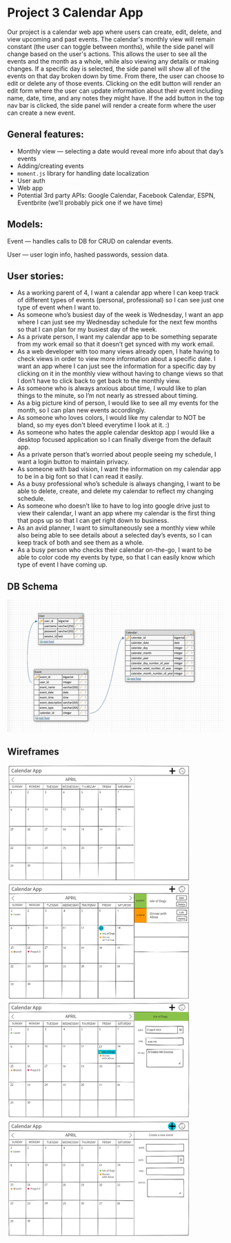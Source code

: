 # Project 3 Calendar App
Our project is a calendar web app where users can create, edit, delete, and view upcoming and past events. The calendar's monthly view will remain constant (the user can toggle between months), while the side panel will change based on the user's actions. This allows the user to see all the events and the month as a whole, while also viewing any details or making changes. If a specific day is selected, the side panel will show all of the events on that day broken down by time. From there, the user can choose to edit or delete any of those events. Clicking on the edit button will render an edit form where the user can update information about their event including name, date, time, and any notes they might have. If the add button in the top nav bar is clicked, the side panel will render a create form where the user can create a new event.  

## General features:
- Monthly view — selecting a date would reveal more info about that day’s events 
- Adding/creating events
- `moment.js` library for handling date localization
- User auth
- Web app
- Potential 3rd party APIs: Google Calendar, Facebook Calendar, ESPN, Eventbrite (we’ll probably pick one if we have time)

## Models:
Event — handles calls to DB for CRUD on calendar events.

User — user login info, hashed passwords, session data.

## User stories:

- As a working parent of 4, I want a calendar app where I can keep track of different types of events (personal, professional) so I can see just one type of event when I want to. 
- As someone who’s busiest day of the week is Wednesday, I want an app where I can just see my Wednesday schedule for the next few months so that I can plan for my busiest day of the week. 
- As a private person, I want my calendar app to be something separate from my work email so that it doesn’t get synced with my work email. 
- As a web developer with too many views already open, I hate having to check views in order to view more information about a specific date. I want an app where I can just see the information for a specific day by clicking on it in the monthly view without having to change views so that I don’t have to click back to get back to the monthly view.
- As someone who is always anxious about time, I would like to plan things to the minute, so I’m not nearly as stressed about timing.
- As a big picture kind of person, I would like to see all my events for the month, so I can plan new events accordingly.
- As someone who loves colors, I would like my calendar to NOT be bland, so my eyes don't bleed everytime I look at it. :) 
- As someone who hates the apple calendar desktop app I would like a desktop focused application so I can finally diverge from the default app.
- As a private person that’s worried about people seeing my schedule, I want a login button to maintain privacy. 
- As  someone with bad vision, I want the information on my calendar app to be in a  big font so that I can read it easily. 
- As a busy professional who’s schedule is always changing, I want to be able to delete, create, and delete my calendar to reflect my changing schedule. 
- As someone who doesn’t like to have to log into google drive just to view their calendar, I want an app where my calendar is the first thing that pops up so that I can get right down to business. 
- As an avid planner, I want to simultaneously see a monthly view while also being able to see details about a selected day’s events, so I can keep track of both and see them as a whole. 
- As a busy person who checks their calendar on-the-go, I want to be able to color code my events by type, so that I can easily know which type of event I have coming up.

## DB Schema
<img src="./img/ERD/db-schema.png" width="600">

## Wireframes
<img src="./img/wireframes/Calendar.png" width="425"> <img src="./img/wireframes/Day_Detail.png" width="425"> <img src="./img/wireframes/Event_Edit.png" width="425"> <img src="./img/wireframes/Create_Event.png" width="425">
